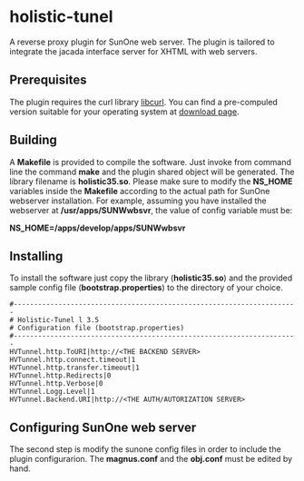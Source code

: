 # holistic-tunel #

A reverse proxy plugin for SunOne web server. The plugin is tailored to integrate the jacada interface server for XHTML with web servers.

## Prerequisites ##

The plugin requires the curl library [libcurl](http://curl.haxx.se/libcurl/). You can find a pre-compuled version suitable for your operating system at [download page](http://curl.haxx.se/download.html).


## Building ##

A **Makefile** is provided to compile the software. Just invoke from command line the command **make** and the plugin shared object will be generated. The library filename is **holistic35.so**. Please make sure to modify the **NS_HOME** variables inside the **Makefile** according to the actual path for SunOne webserver installation. For example, assuming you have installed the webserver at **/usr/apps/SUNWwbsvr**, the value of config variable must be:

**NS_HOME=/apps/develop/apps/SUNWwbsvr**


## Installing ##

To install the software just copy the library (**holistic35.so**) and the provided sample config file (**bootstrap.properties**) to the directory of your choice. 

```
#----------------------------------------------------------------------
# Holistic-Tunel l 3.5
# Configuration file (bootstrap.properties)
#----------------------------------------------------------------------
HVTunnel.http.ToURI|http://<THE BACKEND SERVER>
HVTunnel.http.connect.timeout|1
HVTunnel.http.transfer.timeout|1
HVTunnel.http.Redirects|0
HVTunnel.http.Verbose|0
HVTunnel.Logg.Level|1
HVTunnel.Backend.URI|http://<THE AUTH/AUTORIZATION SERVER>
```

## Configuring SunOne web server ##

The second step is modify the sunone config files in order to include the plugin configurarion. The **magnus.conf** and the **obj.conf** must be edited by hand.
